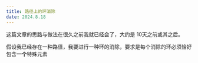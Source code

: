 ```yaml
---
title: 路径上的环消除
date: 2024.8.18
---
```


这篇文章的思路与做法在很久之前我就已经会了，大约是 10天之前或其之后。


假设我已经存在一种路径，我要进行一种环的消除，要求是每个消除的环必须恰好包含**一个**特殊元素
<!--stackedit_data:
eyJoaXN0b3J5IjpbLTg5NDY4NzUyNV19
-->